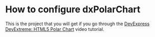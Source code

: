 # How to configure dxPolarChart


This is the project that you will get if you go through the <a href="http://www.youtube.com/watch?v=mcaID_EYLOo&list=PL8h4jt35t1wi-vjk5uiuGXbKe7v9syAIB&index=27">DevExpress DevExtreme: HTML5 Polar Chart</a> video tutorial.

<br/>


